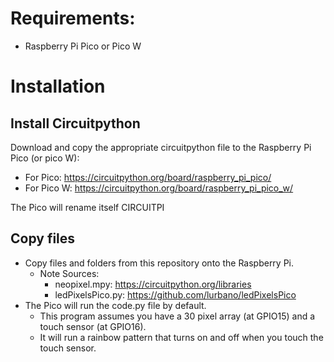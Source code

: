 # Requirements:
* Raspberry Pi Pico or Pico W

# Installation
## Install Circuitpython
Download and copy the appropriate circuitpython file to the Raspberry Pi Pico (or pico W):
* For Pico: https://circuitpython.org/board/raspberry_pi_pico/
* For Pico W: https://circuitpython.org/board/raspberry_pi_pico_w/

The Pico will rename itself CIRCUITPI

## Copy files
* Copy files and folders from this repository onto the Raspberry Pi.
    * Note Sources:
        * neopixel.mpy: https://circuitpython.org/libraries
        * ledPixelsPico.py: https://github.com/lurbano/ledPixelsPico
* The Pico will run the code.py file by default. 
    * This program assumes you have a 30 pixel array (at GPIO15) and a touch sensor (at GPIO16).
    * It will run a rainbow pattern that turns on and off when you touch the touch sensor.
